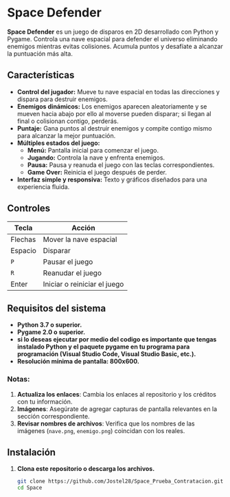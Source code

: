# Space Defender

**Space Defender** es un juego de disparos en 2D desarrollado con Python y Pygame. Controla una nave espacial para defender el universo eliminando enemigos mientras evitas colisiones. Acumula puntos y desafíate a alcanzar la puntuación más alta.

## Características

- **Control del jugador:** Mueve tu nave espacial en todas las direcciones y dispara para destruir enemigos.
- **Enemigos dinámicos:** Los enemigos aparecen aleatoriamente y se mueven hacia abajo por ello al moverse pueden disparar; si llegan al final o colisionan contigo, perderás.
- **Puntaje:** Gana puntos al destruir enemigos y compite contigo mismo para alcanzar la mejor puntuación.
- **Múltiples estados del juego:**
  - **Menú:** Pantalla inicial para comenzar el juego.
  - **Jugando:** Controla la nave y enfrenta enemigos.
  - **Pausa:** Pausa y reanuda el juego con las teclas correspondientes.
  - **Game Over:** Reinicia el juego después de perder.
- **Interfaz simple y responsiva:** Texto y gráficos diseñados para una experiencia fluida.

## Controles

| Tecla          | Acción                       |
|----------------|------------------------------|
| Flechas        | Mover la nave espacial       |
| Espacio        | Disparar                     |
| `P`            | Pausar el juego              |
| `R`            | Reanudar el juego            |
| Enter          | Iniciar o reiniciar el juego |

## Requisitos del sistema
- **Python 3.7 o superior.** 
- **Pygame 2.0 o superior.**
- **si lo deseas ejecutar por medio del codigo es importante que tengas instalado Python y el paquete pygame en tu programa para programación (Visual Studio Code, Visual Studio Basic, etc.).**
- **Resolución mínima de pantalla: 800x600.**

### Notas:
1. **Actualiza los enlaces**: Cambia los enlaces al repositorio y los créditos con tu información.
2. **Imágenes**: Asegúrate de agregar capturas de pantalla relevantes en la sección correspondiente.
3. **Revisar nombres de archivos**: Verifica que los nombres de las imágenes (`nave.png`, `enemigo.png`) coincidan con los reales.
## Instalación

1. **Clona este repositorio o descarga los archivos.**
   ```bash
   git clone https://github.com/Jostel28/Space_Prueba_Contratacion.git
   cd Space